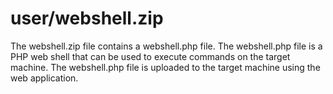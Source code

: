 # user/webshell.zip

The webshell.zip file contains a webshell.php file. The webshell.php file is a PHP web shell that can be used to execute commands on the target machine. The webshell.php file is uploaded to the target machine using the web application.


